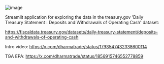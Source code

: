 ![image](https://github.com/user-attachments/assets/303c9ea0-4859-46cc-820e-f8135327890a)


Streamlit application for exploring the data in the treasury.gov 'Daily Treasury Statement : Deposits and Withdrawals of Operating Cash' dataset:

https://fiscaldata.treasury.gov/datasets/daily-treasury-statement/deposits-and-withdrawals-of-operating-cash

Intro video:
https://x.com/dharmatrade/status/1793547432338600114

TGA EPA:
https://x.com/dharmatrade/status/1856915746552778859
